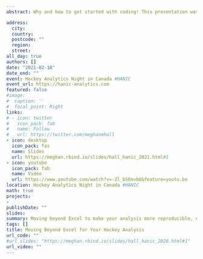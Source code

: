 ```yaml
---
abstract: Why and how to get started with coding! This presentation was part of Meghan Chayka and Alison Lukan's HANIC (Hockey Analytics Night in Canada) and focused on how to move on from Excel in order to make your analysis more reproducible, efficient, and shareable. The slides are available at the link above and also [here](https://meghan.rbind.io/slides/hall_hanic_2020.html#1). Recorded video of the talk is available [here](https://www.youtube.com/watch?v=-Zl_b5Emvb0&feature=youtu.be).

address:
  city: 
  country: 
  postcode: ""
  region: 
  street: 
all_day: true
authors: []
date: "2021-02-18"
date_end: ""
event: Hockey Analytics Night in Canada #HANIC
event_url: https://hanic-analytics.com
featured: false
#image:
#  caption: ''
#  focal_point: Right
links:
# - icon: twitter
#   icon_pack: fab
#   name: Follow
#   url: https://twitter.com/meghanmhall
- icon: desktop
  icon_pack: fas
  name: Slides
  url: https://meghan.rbind.io/slides/hall_hanic_2021.html#1
- icon: youtube
  icon_pack: fab
  name: Video
  url: https://www.youtube.com/watch?v=-Zl_b5Emvb0&feature=youtu.be
location: Hockey Analytics Night in Canada #HANIC
math: true
projects:
- 
publishDate: ""
slides: 
summary: Moving beyond Excel to make your analysis more reproducible, efficient, and shareable.
tags: []
title: Moving Beyond Excel for Your Hockey Analysis
url_code: ""
#url_slides: "https://meghan.rbind.io/slides/hall_hanic_2020.html#1"
url_video: ""
---
```



